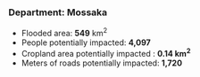 ### Department: Mossaka
- Flooded area: **549** km<sup>2</sup>
- People potentially impacted: **4,097**
- Cropland area potentially impacted : **0.14 km<sup>2</sup>**
- Meters of roads potentially impacted: **1,720**
